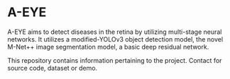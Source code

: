 # A-EYE

A-EYE aims to detect diseases in the retina by utilizing multi-stage neural networks. It utilizes a modified-YOLOv3 object detection model, the novel M-Net++ image segmentation model, a basic deep residual network.

This repository contains information pertaining to the project. Contact for source code, dataset or demo.

